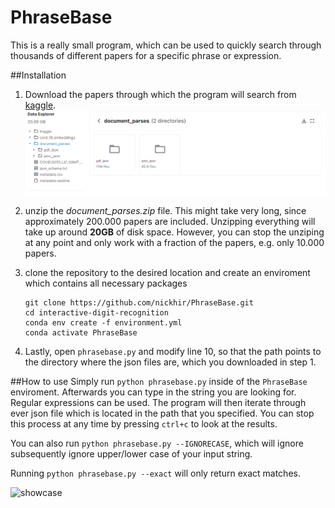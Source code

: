 # PhraseBase
This is a really small program, which can be used to quickly search through thousands of different papers for a specific
phrase or expression. 

##Installation
1. Download the papers through which the program will search from [kaggle](https://www.kaggle.com/allen-institute-for-ai/CORD-19-research-challenge?select=document_parses). 
![Kaggle dowload](./images/kaggle_download.PNG "Kaggle download")

2. unzip the _document_parses.zip_ file. This might take very long, since approximately 200.000 papers are included. Unzipping everything will take up around **20GB** of disk space.
However, you can stop the unziping at any point and only work with a fraction of the papers, e.g. only 10.000 papers.

3. clone the repository to the desired location and create an enviroment which contains all necessary packages
    ```
    git clone https://github.com/nickhir/PhraseBase.git
    cd interactive-digit-recognition
    conda env create -f environment.yml
    conda activate PhraseBase
    ```
   
4. Lastly, open `phrasebase.py` and modify line 10, so that the path points to the directory where the json files are, which you downloaded in step 1.


##How to use
Simply run `python phrasebase.py` inside of the `PhraseBase` enviroment. 
Afterwards you can type in the string you are looking for. Regular expressions can be used.
The program will then iterate through ever json file which is located in the path that you specified.
You can stop this process at any time by pressing `ctrl+c` to look at the results.

You can also run `python phrasebase.py --IGNORECASE`, which will ignore subsequently ignore upper/lower case of your input string.

Running `python phrasebase.py --exact` will only return exact matches.

![showcase](./images/showcase.gif)